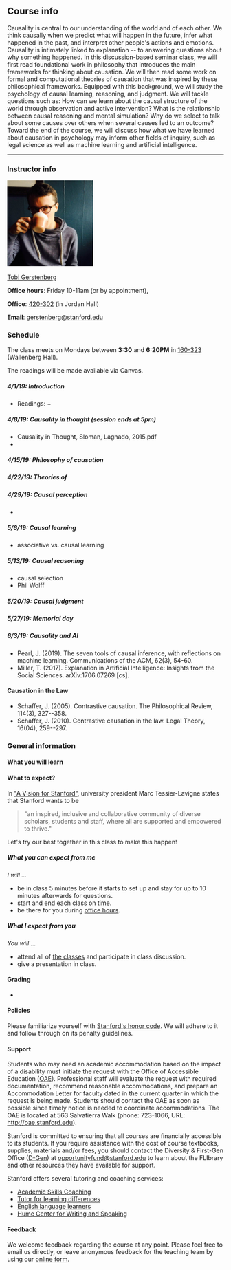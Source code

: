 ## Course info

Causality is central to our understanding of the world and of each other. We think causally when we predict what will happen in the future, infer what happened in the past, and interpret other people's actions and emotions. Causality is intimately linked to explanation -- to answering questions about why something happened. In this discussion-based seminar class, we will first read foundational work in philosophy that introduces the main frameworks for thinking about causation. We will then read some work on formal and computational theories of causation that was inspired by these philosophical frameworks. Equipped with this background, we will study the psychology of causal learning, reasoning, and judgment. We will tackle questions such as: How can we learn about the causal structure of the world through observation and active intervention? What is the relationship between causal reasoning and mental simulation? Why do we select to talk about some causes over others when several causes led to an outcome? Toward the end of the course, we will discuss how what we have learned about causation in psychology may inform other fields of inquiry, such as legal science as well as machine learning and artificial intelligence.

<hr>

### Instructor info

<img src="tobias_gerstenberg.jpg" alt="Tobias Gerstenberg" width="200"/>

[Tobi Gerstenberg](http://cicl.stanford.edu/member/tobias_gerstenberg) 

__Office hours__: Friday 10-11am (or by appointment), 

__Office__: [420-302](https://campus-map.stanford.edu/?id=01-420&lat=37.42826985&lng=-122.16901666&zoom=17&srch=420-302) (in Jordan Hall) 

__Email__: gerstenberg@stanford.edu

### Schedule

The class meets on Mondays	between __3:30__ and __6:20PM__ in [160-323](https://campus-map.stanford.edu/?id=01-160&lat=37.42826985&lng=-122.16901666&zoom=17&srch=160-323) (Wallenberg Hall). 

The readings will be made available via Canvas. 

##### 4/1/19: Introduction 

- Readings: 
	+ 

##### 4/8/19: Causality in thought (session ends at 5pm)

- Causality in Thought, Sloman, Lagnado, 2015.pdf
- 

##### 4/15/19: Philosophy of causation


##### 4/22/19: Theories of 

##### 4/29/19: Causal perception 

- 

##### 5/6/19: Causal learning 

- associative vs. causal learning

##### 5/13/19: Causal reasoning 

- causal selection 
- Phil Wolff 

##### 5/20/19: Causal judgment


##### 5/27/19: Memorial day 


##### 6/3/19: Causality and AI 

- Pearl, J. (2019). The seven tools of causal inference, with reflections on machine learning. Communications of the ACM, 62(3), 54-60. 
- Miller, T. (2017). Explanation in Artificial Intelligence: Insights from the Social Sciences. arXiv:1706.07269 [cs]. 

#### Causation in the Law

- Schaffer, J. (2005). Contrastive causation. The Philosophical Review, 114(3), 327--358. 
- Schaffer, J. (2010). Contrastive causation in the law. Legal Theory, 16(04), 259--297. 


### General information

#### What you will learn

<!-- still needs to be set up -->

#### What to expect? 

In ["A Vision for Stanford"](https://ourvision.stanford.edu/), university president Marc Tessier-Lavigne states that Stanford wants to be 

>"an inspired, inclusive and collaborative community of diverse scholars, students and staff, where all are supported and empowered to thrive." 

Let's try our best together in this class to make this happen! 

##### What you can expect from me

_I will ..._

- be in class 5 minutes before it starts to set up and stay for up to 10 minutes afterwards for questions. 
- start and end each class on time. 
- be there for you during [office hours](#course-info).

##### What I expect from you 

_You will ..._

- attend all of [the classes](#schedule) and participate in class discussion.
- give a presentation in class. 

#### Grading 
<!-- still needs to be set up -->
- 

#### Policies 

Please familiarize yourself with [Stanford's honor code](https://communitystandards.stanford.edu/policies-and-guidance/honor-code). We will adhere to it and follow through on its penalty guidelines. <br>

#### Support 

Students who may need an academic accommodation based on the impact of a disability must initiate the request with the Office of Accessible Education
([OAE](https://oae.stanford.edu/)). Professional staff will evaluate the request with required documentation, recommend reasonable accommodations, and prepare an Accommodation Letter for faculty dated in the current quarter in which the request is being made. Students should contact the OAE as soon as possible since timely notice is needed to coordinate accommodations. The OAE is located at 563 Salvatierra Walk (phone: 723-1066, URL: http://oae.stanford.edu). <br>

Stanford is committed to ensuring that all courses are financially accessible to its students. If you require assistance with the cost of course textbooks, supplies, materials and/or fees, you should contact the Diversity & First-Gen Office ([D-Gen](https://diversityandfirstgen.stanford.edu/)) at opportunityfund@stanford.edu to learn about the FLIbrary and other resources they have available for support. 

Stanford offers several tutoring and coaching services: 

- [Academic Skills Coaching](https://learningconnection.stanford.edu/academic-skills-coaching)
- [Tutor for learning differences](https://slc.stanford.edu/slc-services/tutor-connection-service-0)
- [English language learners](https://teachingcommons.stanford.edu/teachingwriting/pwr-guide/teaching-multilingual-students/hume-center-support-ells)
- [Hume Center for Writing and Speaking](https://undergrad.stanford.edu/tutoring-support/hume-center)

#### Feedback 
<!-- still needs to be set up -->

We welcome feedback regarding the course at any point. Please feel free to email us directly, or leave anonymous feedback for the teaching team by using our [online form](http://bit.do/psych291feedback). 

